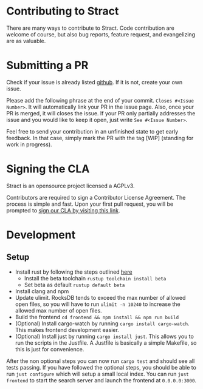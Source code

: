 # Contributing to Stract
There are many ways to contribute to Stract.
Code contribution are welcome of course, but also
bug reports, feature request, and evangelizing are as valuable.

# Submitting a PR
Check if your issue is already listed [github](https://github.com/StractOrg/stract/issues).
If it is not, create your own issue.

Please add the following phrase at the end of your commit.  `Closes #<Issue Number>`.
It will automatically link your PR in the issue page. Also, once your PR is merged, it will
closes the issue. If your PR only partially addresses the issue and you would like to
keep it open, just write `See #<Issue Number>`.

Feel free to send your contribution in an unfinished state to get early feedback.
In that case, simply mark the PR with the tag [WIP] (standing for work in progress).

# Signing the CLA
Stract is an opensource project licensed a AGPLv3.

Contributors are required to sign a Contributor License Agreement.
The process is simple and fast. Upon your first pull request, you will be prompted to
[sign our CLA by visiting this link](https://cla-assistant.io/StractOrg/stract).

# Development
## Setup
* Install rust by following the steps outlined [here](https://www.rust-lang.org/tools/install)
    * Install the beta toolchain `rustup toolchain install beta`
    * Set beta as default `rustup default beta`
* Install clang and npm
* Update ulimit. RocksDB tends to exceed the max number of allowed open files, so you will have to run `ulimit -n 10240` to increase the allowed max number of open files.
* Build the frontend `cd frontend && npm install && npm run build`
* (Optional) Install cargo-watch by running `cargo install cargo-watch`. This makes frontend development easier.
* (Optional) Install just by running `cargo install just`. This allows you to run the scripts in the Justfile. A Justfile is basically a simple Makefile, so this is just for convenience.
  
After the non optional steps you can now run `cargo test` and should see all tests passing. If you have followed the optional steps, you should be able to run `just configure` which will setup a small local index. You can run `just frontend` to start the search server and launch the frontend at `0.0.0.0:3000`.
